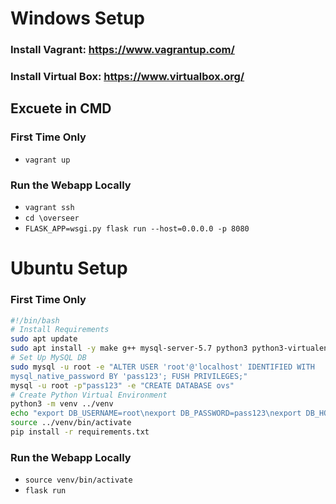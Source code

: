 # Windows Setup
### Install Vagrant: https://www.vagrantup.com/
### Install Virtual Box: https://www.virtualbox.org/

## Excuete in CMD
### First Time Only
- `vagrant up`

### Run the Webapp Locally
- `vagrant ssh`
- `cd \overseer`
- `FLASK_APP=wsgi.py flask run --host=0.0.0.0 -p 8080`


# Ubuntu Setup
### First Time Only
```bash
#!/bin/bash
# Install Requirements
sudo apt update
sudo apt install -y make g++ mysql-server-5.7 python3 python3-virtualenv sqlite
# Set Up MySQL DB
sudo mysql -u root -e "ALTER USER 'root'@'localhost' IDENTIFIED WITH
mysql_native_password BY 'pass123'; FUSH PRIVILEGES;"
mysql -u root -p"pass123" -e "CREATE DATABASE ovs"
# Create Python Virtual Environment
python3 -m venv ../venv
echo "export DB_USERNAME=root\nexport DB_PASSWORD=pass123\nexport DB_HOSTNAME=127.0.0.1\nexport DB_PORT=3306\nexport DB_NAME=ovs\nexport FLASK_APP=wsgi.py" >> ../venv/bin/activate
source ../venv/bin/activate
pip install -r requirements.txt
```

### Run the Webapp Locally
* `source venv/bin/activate`
* `flask run`
